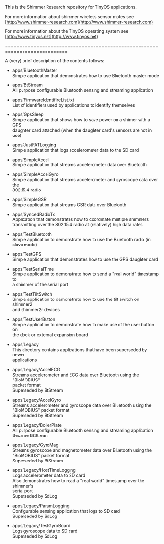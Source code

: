 This is the Shimmer Research repository for TinyOS applications.  

For more information about shimmer wireless sensor motes see
[http://www.shimmer-research.com](http://www.shimmer-research.com)

For more information about the TinyOS operating system see
[http://www.tinyos.net](http://www.tinyos.net)

============================================================================

A (very) brief description of the contents follows:  

* apps/BluetoothMaster  
   Simple application that demonstrates how to use Bluetooth master mode  

* apps/BtStream  
   All purpose configurable Bluetooth sensing and streaming application  

* apps/FirmwareIdentifireList.txt  
   List of identifiers used by applications to identify themselves  

* apps/GpsSleep  
   Simple application that shows how to save power on a shimer with a GPS  
   daughter card attached (when the daughter card's sensors are not in use)  

* apps/JustFATLogging  
   Simple application that logs accelerometer data to the SD card  

* apps/SimpleAccel  
   Simple application that streams accelerometer data over Bluetooth  

* apps/SimpleAccelGyro  
   Simple application that streams accelerometer and gyroscope data over the  
   802.15.4 radio  

* apps/SimpleGSR  
   Simple application that streams GSR data over Bluetooth  

* apps/SyncedRadioTx  
   Application that demonstrates how to coordinate multiple shimmers  
   transmitting over the 802.15.4 radio at (relatively) high data rates  

* apps/TestBluetooth  
   Simple application to demonstrate how to use the Bluetooth radio (in   
   slave mode)  

* apps/TestGPS  
   Simple application that demonstrates how to use the GPS daughter card  

* apps/TestSerialTime  
   Simple application to demonstrate how to send a "real world" timestamp to  
   a shimmer of the serial port  

* apps/TestTiltSwitch  
   Simple application to demonstrate how to use the tilt switch on shimmer2  
   and shimmer2r devices  

* apps/TestUserButton  
   Simple application to demonstrate how to make use of the user button on  
   the dock or external expansion board  

* apps/Legacy  
   This directory contains applications that have been superseded by newer  
   applications  

* apps/Legacy/AccelECG  
   Streams accelerometer and ECG data over Bluetooth using the "BioMOBIUS"  
   packet format  
   Superseded by BtStream  

* apps/Legacy/AccelGyro  
   Streams accelerometer and gyroscope data over Bluetooth using the   
   "BioMOBIUS" packet format  
   Superseded by BtStream  

* apps/Legacy/BoilerPlate  
   All purpose configurable Bluetooth sensing and streaming application  
   Became BtStream  

* apps/Legacy/GyroMag  
   Streams gyroscope and magnetometer data over Bluetooth using the  
   "BioMOBIUS" packet format  
   Superseded by BtStream  

* apps/Legacy/HostTimeLogging  
   Logs accelerometer data to SD card  
   Also demonstrates how to read a "real world" timestamp over the shimmer's  
   serial port  
   Superseded by SdLog  

* apps/Legacy/ParamLogging  
   Configurable sensing application that logs to SD card  
   Superseded by SdLog  

* apps/Legacy/TestGyroBoard  
   Logs gyroscope data to SD card  
   Superseded by SdLog  
